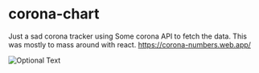 # corona-chart
Just a sad corona tracker using Some corona API to fetch the data. This was mostly to mass around with react.
https://corona-numbers.web.app/


![Optional Text](./frontend/src/images/capture.PNG)

